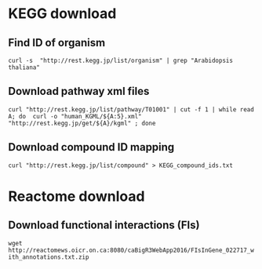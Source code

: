 # KEGG download

## Find ID of organism
`curl -s  "http://rest.kegg.jp/list/organism" | grep "Arabidopsis thaliana"`

## Download pathway xml files
`curl "http://rest.kegg.jp/list/pathway/T01001" | cut -f 1 | while read A; do  curl -o "human_KGML/${A:5}.xml" "http://rest.kegg.jp/get/${A}/kgml" ; done`

## Download compound ID mapping
`curl "http://rest.kegg.jp/list/compound" > KEGG_compound_ids.txt`


# Reactome download

## Download functional interactions (FIs)
`wget http://reactomews.oicr.on.ca:8080/caBigR3WebApp2016/FIsInGene_022717_with_annotations.txt.zip`